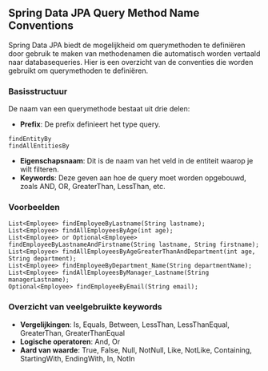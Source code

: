 ## Spring Data JPA Query Method Name Conventions

Spring Data JPA biedt de mogelijkheid om querymethoden te definiëren door gebruik te maken van methodenamen die automatisch worden vertaald naar databasequeries. Hier is een overzicht van de conventies die worden gebruikt om querymethoden te definiëren.

### Basisstructuur

De naam van een querymethode bestaat uit drie delen:

- **Prefix**: De prefix definieert het type query.
```
findEntityBy
findAllEntitiesBy
```
- **Eigenschapsnaam**: Dit is de naam van het veld in de entiteit waarop je wilt filteren.
- **Keywords**: Deze geven aan hoe de query moet worden opgebouwd, zoals AND, OR, GreaterThan, LessThan, etc.

### Voorbeelden

```
List<Employee> findEmployeeByLastname(String lastname);
List<Employee> findAllEmployeesByAge(int age);
List<Employee> or Optional<Employee> findEmployeeByLastnameAndFirstname(String lastname, String firstname);
List<Employee> findAllEmployeesByAgeGreaterThanAndDepartment(int age, String department);
List<Employee> findEmployeeByDepartment_Name(String departmentName);
List<Employee> findAllEmployeesByManager_Lastname(String managerLastname);
Optional<Employee> findEmployeeByEmail(String email);
```
### Overzicht van veelgebruikte keywords
- **Vergelijkingen**: Is, Equals, Between, LessThan, LessThanEqual, GreaterThan, GreaterThanEqual
- **Logische operatoren**: And, Or
- **Aard van waarde**: True, False, Null, NotNull, Like, NotLike, Containing, StartingWith, EndingWith, In, NotIn

